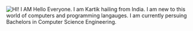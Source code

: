 ![HI! I AM](https://user-images.githubusercontent.com/90279768/138564998-b9716c1e-0ab7-46b8-a052-849bad009eeb.png)
Hello Everyone. I am Kartik hailing from India. I am new to this world of computers and programming langauges. I am currently persuing Bachelors in Computer Science Engineering.
